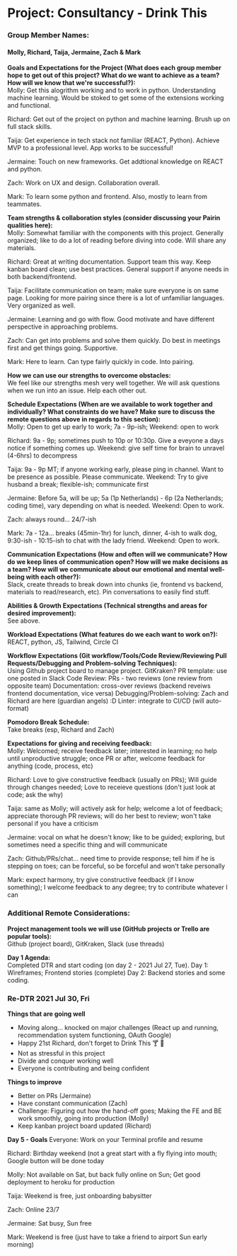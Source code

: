# Project: Consultancy - Drink This

### Group Member Names:
#### Molly, Richard, Taija, Jermaine, Zach & Mark

**Goals and Expectations for the Project (What does each group member hope to get out of this project? What do we want to achieve as a team? How will we know that we're successful?):**  
Molly: Get this alogrithm working and to work in python. Understanding machine learning. Would be stoked to get some of the extensions working and functional.

Richard: Get out of the project on python and machine learning. Brush up on full stack skills.

Taija: Get experience in tech stack not familiar (REACT, Python). Achieve MVP to a professional level. App works to be successful!

Jermaine: Touch on new frameworks. Get addtional knowledge on REACT and python.

Zach: Work on UX and design. Collaboration overall. 

Mark: To learn some python and frontend. Also, mostly to learn from teammates.


**Team strengths & collaboration styles (consider discussing your Pairin qualities here):**  
Molly: Somewhat familiar with the components with this project. Generally organized; like to do a lot of reading before diving into code. Will share any materials.

Richard: Great at writing documentation. Support team this way. Keep kanban board clean; use best practices. General support if anyone needs in both backend/frontend.

Taija: Facilitate communication on team; make sure everyone is on same page. Looking for more pairing since there is a lot of unfamiliar languages. Very organized as well.

Jermaine: Learning and go with flow. Good motivate and have different perspective in approaching problems.

Zach: Can get into problems and solve them quickly. Do best in meetings first and get things going. Supportive.

Mark: Here to learn. Can type fairly quickly in code. Into pairing. 

**How we can use our strengths to overcome obstacles:**  
We feel like our strengths mesh very well together. We will ask questions when we run into an issue. Help each other out.

**Schedule Expectations (When are we available to work together and individually? What constraints do we have? Make sure to discuss the remote questions above in regards to this section):**  
Molly: Open to get up early to work; 7a - 9p-ish; Weekend: open to work

Richard: 9a - 9p; sometimes push to 10p or 10:30p. Give a eveyone a days notice if something comes up. Weekend: give self time for brain to unravel (4-6hrs) to decompress

Taija: 9a - 9p MT; if anyone working early, please ping in channel. Want to be presence as possible. Please communicate. Weekend: Try to give husband a break; flexible-ish; communicate first

Jermaine: Before 5a, will be up; 5a (1p Netherlands) - 6p (2a Netherlands; coding time), vary depending on what is needed. Weekend: Open to work.

Zach: always round... 24/7-ish

Mark: 7a - 12a... breaks (45min-1hr) for lunch, dinner, 4-ish to walk dog, 9:30-ish - 10:15-ish to chat with the lady friend. Weekend: Open to work.

**Communication Expectations (How and often will we communicate? How do we keep lines of communication open? How will we make decisions as a team? How will we communicate about our emotional and mental well-being with each other?):**  
Slack, create threads to break down into chunks (ie, frontend vs backend, materials to read/research, etc). Pin conversations to easily find stuff.

**Abilities & Growth Expectations (Technical strengths and areas for desired improvement):**  
See above. 

**Workload Expectations (What features do we each want to work on?):**  
REACT, python, JS, Tailwind, Circle CI

**Workflow Expectations (Git workflow/Tools/Code Review/Reviewing Pull Requests/Debugging and Problem-solving Techniques):**   
Using Github project board to manage project. GitKraken?
PR template: use one posted in Slack
Code Review: PRs - two reviews (one review from opposite team)
Documentation: cross-over reviews (backend reveiws frontend documentation, vice versa)
Debugging/Problem-solving: Zach and Richard are here (guardian angels) :D
Linter: integrate to CI/CD (will auto-format)

**Pomodoro Break Schedule:**  
Take breaks (esp, Richard and Zach)

**Expectations for giving and receiving feedback:**  
Molly: Welcomed; receive feedback later; interested in learning; no help until unproductive struggle; once PR or after, welcome feedback for anything (code, process, etc)

Richard: Love to give constructive feedback (usually on PRs); Will guide through changes needed; Love to receieve questions (don't just look at code; ask the why)

Taija: same as Molly; will actively ask for help; welcome a lot of feedback; appreciate thorough PR reviews; will do her best to review; won't take personal if you have a criticism

Jermaine: vocal on what he doesn't know; like to be guided; exploring, but sometimes need a specific thing and will communicate

Zach: Github/PRs/chat... need time to provide response; tell him if he is stepping on toes; can be forceful, so be forceful and won't take personally

Mark: expect harmony, try give constructive feedback (if I know something); I welcome feedback to any degree; try to contribute whatever I can

### Additional Remote Considerations:

**Project management tools we will use (GitHub projects or Trello are popular tools):**  
Github (project board), GitKraken, Slack (use threads)

**Day 1 Agenda:**  
Completed DTR and start coding (on day 2 - 2021 Jul 27, Tue).
Day 1: Wireframes; Frontend stories (complete)
Day 2: Backend stories and some coding.

### Re-DTR 2021 Jul 30, Fri

**Things that are going well**
- Moving along... knocked on major challenges (React up and running, recommendation system functioning, OAuth Google)
- Happy 21st Richard, don't forget to Drink This 🍸 🍹
- Not as stressful in this project
- Divide and conquer working well
- Everyone is contributing and being confident

**Things to improve**
- Better on PRs (Jermaine)
- Have constant communication (Zach)
- Challenge: Figuring out how the hand-off goes; Making the FE and BE work smoothly, going into production (Molly)
- Keep kanban project board updated (Richard)

**Day 5 - Goals**
Everyone: Work on your Terminal profile and resume

Richard: Birthday weekend (not a great start with a fly flying into mouth; Google button will be done today

Molly: Not available on Sat, but back fully online on Sun; Get good deployment to heroku for production

Taija: Weekend is free, just onboarding babysitter

Zach: Online 23/7

Jermaine: Sat busy, Sun free

Mark: Weekend is free (just have to take a friend to airport Sun early morning)
